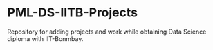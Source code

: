 # PML-DS-IITB-Projects
Repository for adding projects and work while obtaining Data Science diploma with IIT-Bonmbay.
